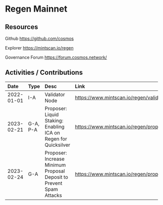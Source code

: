 # Regen Mainnet

## Resources

Github
https://github.com/cosmos

Explorer
https://mintscan.io/regen

Governance Forum
https://forum.cosmos.network/

## Activities / Contributions

| Date | Type | Desc | Link |
| :----------- | :---- | :-------------------- | :------------ |
| 2022-01-01 | I-A | Validator Node | https://www.mintscan.io/regen/validators/regenvaloper1tdc350ylkjfvqk4mjs6rqqksgl2wfghz2fx95h |
| 2023-02-21 | G-A, P-A | Proposer: Liquid Staking: Enabling ICA on Regen for Quicksilver  | https://www.mintscan.io/regen/proposals/26 |
| 2023-02-24 | G-A | Proposer: Increase Minimum Proposal Deposit to Prevent Spam Attacks  | https://www.mintscan.io/regen/proposals/27 |
